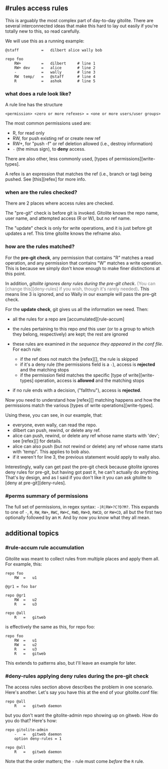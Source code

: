 ## #rules access rules

This is arguably the most complex part of day-to-day gitolite.  There are
several interconnected ideas that make this hard to lay out easily if you're
totally new to this, so read carefully.

We will use this as a running example:

    @staff          =   dilbert alice wally bob

    repo foo
        RW+         =   dilbert     # line 1
        RW+ dev     =   alice       # line 2
        -           =   wally       # line 3
        RW  temp/   =   @staff      # line 4
        R           =   ashok       # line 5

### what does a rule look like?

A rule line has the structure

    <permission> <zero or more refexes> = <one or more users/user groups>

The most common permissions used are:

  * R, for read only
  * RW, for push existing ref or create new ref
  * RW+, for  "push -f" or ref deletion allowed (i.e., destroy
    information)
  * `-` (the minus sign), to **deny** access.

There are also other, less commonly used, [types of permissions][write-types].

A refex is an expression that matches the ref (i.e., branch or tag) being
pushed.  See [this][refex] for more info.

### when are the rules checked?

There are 2 places where access rules are checked.

The "pre-git" check is before git is invoked.  Gitolite knows the repo name,
user name, and attempted access (R or W), but no ref name.

The "update" check is only for write operations, and it is just before git
updates a ref.  This time gitolite knows the refname also.

### how are the rules matched?

For the **pre-git check**, any permission that contains "R" matches a read
operation, and any permission that contains "W" matches a write operation.
This is because we simply don't know enough to make finer distinctions at this
point.

In addition, *gitolite ignores deny rules during the pre-git check*.  <font
color="gray">(You can [change this][deny-rules] if you wish, though it's
rarely needed)</font>.  This means line 3 is ignored, and so Wally in our
example will pass the pre-git check.

For the **update check**, git gives us all the information we need.  Then:

  * all the rules for a repo are [accumulated][rule-accum]

  * the rules pertaining to this repo *and* this user (or to a group to which
    they belong, respectively) are kept; the rest are ignored

  * these rules are examined *in the sequence they appeared in the conf file*.
    For each rule:

      * if the ref does not match the [refex][], the rule is skipped
      * if it's a deny rule (the permissions field is a `-`), access is
        **rejected** and the matching stops
      * if the permission field matches the specific [type of
        write][write-types] operation, access is **allowed** and the matching
        stops

  * if no rule ends with a decision, ("fallthru"), access is **rejected**.

Now you need to understand how [refex][] matching happens and how the
permissions match the various [types of write operations][write-types].

Using these, you can see, in our example, that:

  * everyone, even wally, can read the repo.
  * dilbert can push, rewind, or delete any ref.
  * alice can push, rewind, or delete any ref whose name starts with 'dev';
    see [refex][] for details.
  * alice can also push (but not rewind or delete) any ref whose name starts
    with 'temp/'.  This applies to bob also.
  * if it weren't for line 3, the previous statement would apply to wally
    also.

Interestingly, wally can get past the pre-git check because gitolite ignores
deny rules for pre-git, but having got past it, he can't actually do anything.
That's by design, and as I said if you don't like it you can ask gitolite to
[deny at pre-git][deny-rules].

### #perms summary of permissions

The full set of permissions, in regex syntax: `-|R|RW+?C?D?M?`.  This expands
to one of `-`, `R`, `RW`, `RW+`, `RWC`, `RW+C`, `RWD`, `RW+D`, `RWCD`, or
`RW+CD`, all but the first two optionally followed by an `M`.  And by now you
know what they all mean.

## additional topics

### #rule-accum rule accumulation

Gitolite was meant to collect rules from multiple places and apply them all.
For example, this:

    repo foo
        RW  =   u1

    @gr1 = foo bar

    repo @gr1
        RW  =   u2
        R   =   u3

    repo @all
        R   =   gitweb

is effectively the same as this, for repo foo:

    repo foo
        RW  =   u1
        RW  =   u2
        R   =   u3
        R   =   gitweb

This extends to patterns also, but I'll leave an example for later.

### #deny-rules applying deny rules during the pre-git check

The access rules section above describes the problem in one scenario.  Here's
another.  Let's say you have this at the end of your gitolite.conf file:

    repo @all
        R   =   gitweb daemon

but you don't want the gitolite-admin repo showing up on gitweb.  How do you
do that?  Here's how:

    repo gitolite-admin
        -   =   gitweb daemon
        option deny-rules = 1

    repo @all
        R   =   gitweb daemon

Note that the order matters; the `-` rule must come *before* the `R` rule.
